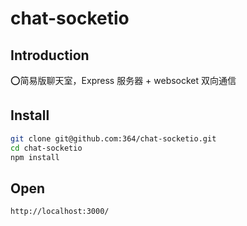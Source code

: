 <!--
 * @Author: your name
 * @Date: 2020-03-11 22:41:10
 * @LastEditTime: 2020-03-12 00:25:00
 * @LastEditors: Please set LastEditors
 * @Description: In User Settings Edit
 * @FilePath: \socket\README.md
 -->
# chat-socketio

## Introduction 

⭕简易版聊天室，Express 服务器 + websocket 双向通信

## Install

``` bash
git clone git@github.com:364/chat-socketio.git
cd chat-socketio
npm install
```

## Open
```
http://localhost:3000/
```